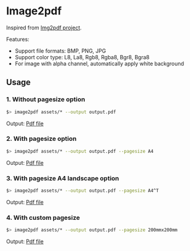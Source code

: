 # Image2pdf

Inspired from [Img2pdf project](https://github.com/josch/img2pdf).

Features:

- Support file formats: BMP, PNG, JPG
- Support color type: L8, La8, Rgb8, Rgba8, Bgr8, Bgra8
- For image with alpha channel, automatically apply white background

## Usage

### 1. Without pagesize option

```bash
$> image2pdf assets/* --output output.pdf
```

Output: [Pdf file](./assets/outputs/without_pagesize.pdf)

### 2. With pagesize option

```bash
$> image2pdf assets/* --output output.pdf --pagesize A4
```

Output: [Pdf file](./assets/outputs/with_pagesize_A4.pdf)

### 3. With pagesize A4 landscape option

```bash
$> image2pdf assets/* --output output.pdf --pagesize A4^T
```

Output: [Pdf file](./assets/outputs/with_pagesize_A4_landscape.pdf)

### 4. With custom pagesize

```bash
$> image2pdf assets/* --output output.pdf --pagesize 200mmx200mm
```

Output: [Pdf file](./assets/outputs/with_custom_pagesize.pdf)
